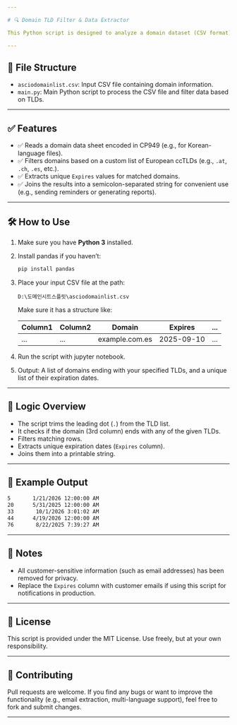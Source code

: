 ```yaml
---

# 🔍 Domain TLD Filter & Data Extractor

This Python script is designed to analyze a domain dataset (CSV format) and extract records based on specified Top-Level Domains (TLDs). Originally developed to notify customers via email regarding policy updates or other matters based on their domain TLDs, the current version is modified to extract and display unique expiration dates (`Expires`) as a placeholder for sensitive data.

---
```


## 📂 File Structure

* `asciodomainlist.csv`: Input CSV file containing domain information.
* `main.py`: Main Python script to process the CSV file and filter data based on TLDs.

---

## ✅ Features

* ✅ Reads a domain data sheet encoded in CP949 (e.g., for Korean-language files).
* ✅ Filters domains based on a custom list of European ccTLDs (e.g., `.at`, `.ch`, `.es`, etc.).
* ✅ Extracts unique `Expires` values for matched domains.
* ✅ Joins the results into a semicolon-separated string for convenient use (e.g., sending reminders or generating reports).

---

## 🛠 How to Use

1. Make sure you have **Python 3** installed.

2. Install pandas if you haven’t:

   ```bash
   pip install pandas
   ```

3. Place your input CSV file at the path:

   ```
   D:\도메인시트스플릿\asciodomainlist.csv
   ```

   Make sure it has a structure like:

   | Column1 | Column2 | Domain         | Expires    | ... |
   | ------- | ------- | -------------- | ---------- | --- |
   | ...     | ...     | example.com.es | 2025-09-10 | ... |

4. Run the script with jupyter notebook.
   
5. Output: A list of domains ending with your specified TLDs, and a unique list of their expiration dates.

---

## 🧠 Logic Overview

* The script trims the leading dot (`.`) from the TLD list.
* It checks if the domain (3rd column) ends with any of the given TLDs.
* Filters matching rows.
* Extracts unique expiration dates (`Expires` column).
* Joins them into a printable string.

---

## 📌 Example Output

```bash
5       1/21/2026 12:00:00 AM
20      5/31/2025 12:00:00 AM
33       10/1/2026 3:01:02 AM
44      4/19/2026 12:00:00 AM
76       8/22/2025 7:39:27 AM
```

---

## 🔐 Notes

* All customer-sensitive information (such as email addresses) has been removed for privacy.
* Replace the `Expires` column with customer emails if using this script for notifications in production.

---

## 📄 License

This script is provided under the MIT License. Use freely, but at your own responsibility.

---

## 🤝 Contributing

Pull requests are welcome. If you find any bugs or want to improve the functionality (e.g., email extraction, multi-language support), feel free to fork and submit changes.

---

